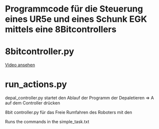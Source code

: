 # Programmcode für die Steuerung eines UR5e und eines Schunk EGK mittels eine 8Bitcontrollers

# 8bitcontroller.py

[Video ansehen](./demo/Video_Controller_Robot.mp4)


# run_actions.py

depal_controller.py startet den Ablauf der Programm der Depaletieren => A auf dem Controller drücken

8bit controller.py für das Freie Rumfahren des Roboters mit den 

Runs the commands in the simple_task.txt

